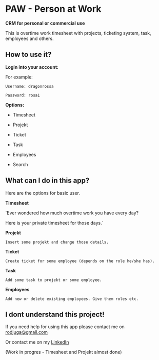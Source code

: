 # PAW - Person at Work 
**CRM for personal or commercial use**

This is overtime work timesheet with projects, ticketing system, task, employees and others.

## How to use it?

**Login into your account:**

For example:
```
Username: dragonrossa

Password: rosa1
```
**Options:**

- Timesheet

- Projekt

- Ticket

- Task

- Employees

- Search

## What can I do in this app?

Here are the options for basic user.

**Timesheet**

`Ever wondered how much overtime work you have every day?

 Here is your private timesheet for those days.`

**Projekt**

`Insert some projekt and change those details.`

**Ticket**

`Create ticket for some employee (depends on the role he/she has).`

**Task**

`Add some task to projekt or some employee.`

**Employees**

`Add new or delete existing employees.
Give them roles etc.`


## I dont understand this project!

If you need help for using this app please contact me on rodjuga@gmail.com

Or contact me on my [LinkedIn](https://www.linkedin.com/in/rosana-%C4%91uga-3b1826bb/)

(Work in progres - Timesheet and Projekt almost done)

